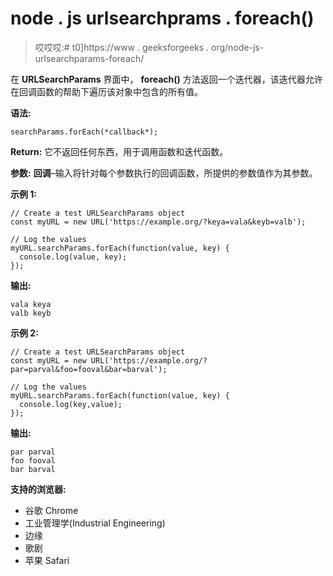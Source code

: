 # node . js urlsearchprams . foreach()

> 哎哎哎:# t0]https://www . geeksforgeeks . org/node-js-urlsearchparams-foreach/

在 **URLSearchParams** 界面中， **foreach()** 方法返回一个迭代器，该迭代器允许在回调函数的帮助下遍历该对象中包含的所有值。

**语法:**

```
searchParams.forEach(*callback*);
```

**Return:** 它不返回任何东西，用于调用函数和迭代函数。

**参数:**
**回调**–输入将针对每个参数执行的回调函数，所提供的参数值作为其参数。

**示例 1:**

```
// Create a test URLSearchParams object
const myURL = new URL('https://example.org/?keya=vala&keyb=valb');

// Log the values
myURL.searchParams.forEach(function(value, key) {
  console.log(value, key);
});
```

**输出:**

```
vala keya
valb keyb
```

**示例 2:**

```
// Create a test URLSearchParams object
const myURL = new URL('https://example.org/?par=parval&foo=fooval&bar=barval');

// Log the values
myURL.searchParams.forEach(function(value, key) {
  console.log(key,value);
});
```

**输出:**

```
par parval
foo fooval
bar barval
```

**支持的浏览器:**

*   谷歌 Chrome
*   工业管理学(Industrial Engineering)
*   边缘
*   歌剧
*   苹果 Safari